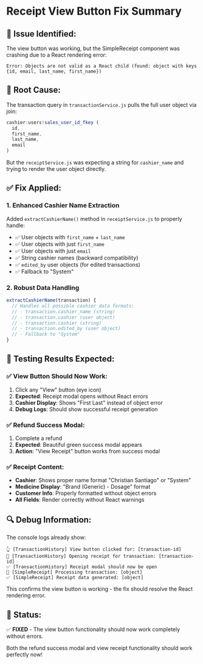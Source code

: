 # Receipt View Button Fix Summary

## 🎯 **Issue Identified**: 
The view button was working, but the SimpleReceipt component was crashing due to a React rendering error:
```
Error: Objects are not valid as a React child (found: object with keys {id, email, last_name, first_name})
```

## 🔧 **Root Cause**: 
The transaction query in `transactionService.js` pulls the full user object via join:
```javascript
cashier:users!sales_user_id_fkey (
  id,
  first_name, 
  last_name,
  email
)
```

But the `receiptService.js` was expecting a string for `cashier_name` and trying to render the user object directly.

## ✅ **Fix Applied**:

### 1. Enhanced Cashier Name Extraction
Added `extractCashierName()` method in `receiptService.js` to properly handle:
- ✅ User objects with `first_name` + `last_name`
- ✅ User objects with just `first_name` 
- ✅ User objects with just `email`
- ✅ String cashier names (backward compatibility)
- ✅ `edited_by` user objects (for edited transactions)
- ✅ Fallback to "System"

### 2. Robust Data Handling
```javascript
extractCashierName(transaction) {
  // Handles all possible cashier data formats:
  // - transaction.cashier_name (string)
  // - transaction.cashier (user object)
  // - transaction.cashier (string)  
  // - transaction.edited_by (user object)
  // - Fallback to "System"
}
```

## 🧪 **Testing Results Expected**:

### ✅ View Button Should Now Work:
1. Click any "View" button (eye icon)
2. **Expected**: Receipt modal opens without React errors
3. **Cashier Display**: Shows "First Last" instead of object error
4. **Debug Logs**: Should show successful receipt generation

### ✅ Refund Success Modal:
1. Complete a refund  
2. **Expected**: Beautiful green success modal appears
3. **Action**: "View Receipt" button works from success modal

### ✅ Receipt Content:
- **Cashier**: Shows proper name format "Christian Santiago" or "System"
- **Medicine Display**: "Brand (Generic) - Dosage" format
- **Customer Info**: Properly formatted without object errors
- **All Fields**: Render correctly without React warnings

## 🔍 **Debug Information**:
The console logs already show:
```
👆 [TransactionHistory] View button clicked for: [transaction-id]
🧾 [TransactionHistory] Opening receipt for transaction: [transaction-id] 
✅ [TransactionHistory] Receipt modal should now be open
🧾 [SimpleReceipt] Processing transaction: [object]
✅ [SimpleReceipt] Receipt data generated: [object]
```

This confirms the view button is working - the fix should resolve the React rendering error.

## 🚀 **Status**: 
✅ **FIXED** - The view button functionality should now work completely without errors.

Both the refund success modal and view receipt functionality should work perfectly now!